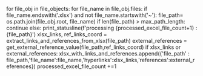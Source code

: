 
for file_obj in file_objects:
    for file_name in file_obj.files:
        if file_name.endswith('.xlsx') and not file_name.startswith('~'):
            file_path= os.path.join(file_obj.root, file_name)
            if len(file_path) > max_path_length:
                continue
            else:
                print_statusline(f'processing {processed_excel_file_count+1} : {file_path}')
                xlsx_links, ref_links_coord = extract_links_and_references_from_xlsx(file_path)
                external_references = get_external_reference_value(file_path,ref_links_coord)
                if xlsx_links or external_references:
                    xlsx_with_links_and_references.append({'file_path' : file_path,'file_name':file_name,'hyperlinks':xlsx_links,'references':external_references})
            processed_excel_file_count +=1   
